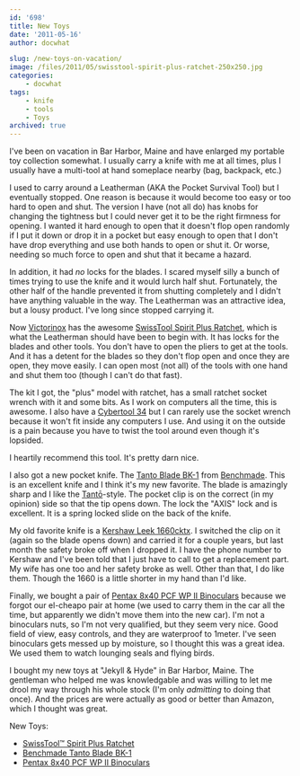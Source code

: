 ```yaml
---
id: '698'
title: New Toys
date: '2011-05-16'
author: docwhat

slug: /new-toys-on-vacation/
image: /files/2011/05/swisstool-spirit-plus-ratchet-250x250.jpg
categories:
    - docwhat
tags:
    - knife
    - tools
    - Toys
archived: true
---
```


I've been on vacation in Bar Harbor, Maine and have enlarged my portable toy
collection somewhat. I usually carry a knife with me at all times, plus I
usually have a multi-tool at hand someplace nearby (bag, backpack, etc.)

I used to carry around a Leatherman (AKA the Pocket Survival Tool) but I
eventually stopped. One reason is because it would become too easy or too hard
to open and shut. The version I have (not all do) has knobs for changing the
tightness but I could never get it to be the right firmness for opening. I
wanted it hard enough to open that it doesn't flop open randomly if I put it
down or drop it in a pocket but easy enough to open that I don't have drop
everything and use both hands to open or shut it. Or worse, needing so much
force to open and shut that it became a hazard.

In addition, it had <em>no</em> locks for the blades. I scared myself silly a
bunch of times trying to use the knife and it would lurch half shut.
Fortunately, the other half of the handle prevented it from shutting
completely and I didn't have anything valuable in the way. The Leatherman was
an attractive idea, but a lousy product. I've long since stopped carrying it.

<!-- more -->

Now <a href="http://www.swissarmy.com/">Victorinox</a> has the awesome
<a href="http://www.amazon.com/gp/product/B000FNIL8K/ref=as_li_ss_tl?ie=UTF8&tag=thedocwha-20&linkCode=as2&camp=217145&creative=399349&creativeASIN=B000FNIL8K">SwissTool
Spirit Plus Ratchet</a>, which is what the Leatherman should have been to
begin with. It has locks for the blades and other tools. You don't have to
open the pliers to get at the tools. And it has a detent for the blades so
they don't flop open and once they are open, they move easily. I can open most
(not all) of the tools with one hand and shut them too (though I can't do that
fast).

The kit I got, the "plus" model with ratchet, has a small ratchet socket
wrench with it and some bits. As I work on computers all the time, this is
awesome. I also have a
<a href="http://www.amazon.com/gp/product/B004OZJ42W/ref=as_li_ss_tl?ie=UTF8&tag=thedocwha-20&linkCode=as2&camp=217145&creative=399349&creativeASIN=B004OZJ42W">Cybertool
34</a> but I can rarely use the socket wrench because it won't fit inside any
computers I use. And using it on the outside is a pain because you have to
twist the tool around even though it's lopsided.

I heartily recommend this tool. It's pretty darn nice.

I also got a new pocket knife. The
<a href="http://www.amazon.com/gp/product/B004OZJ42W/ref=as_li_ss_tl?ie=UTF8&tag=thedocwha-20&linkCode=as2&camp=217145&creative=399349&creativeASIN=B004OZJ42W">Tanto
Blade BK-1</a> from <a href="http://www.benchmade.com/">Benchmade</a>. This is
an excellent knife and I think it's my new favorite. The blade is amazingly
sharp and I like the
<a href="http://en.wikipedia.org/wiki/Tant%C5%8D">Tantō</a>-style. The pocket
clip is on the correct (in my opinion) side so that the tip opens down. The
lock the "AXIS" lock and is excellent. It is a spring locked slide on the back
of the knife.

My old favorite knife is a
<a href="http://www.amazon.com/gp/product/B001EHIY6U/ref=as_li_ss_tl?ie=UTF8&tag=thedocwha-20&linkCode=as2&camp=217145&creative=399349&creativeASIN=B001EHIY6U">Kershaw
Leek 1660cktx</a>. I switched the clip on it (again so the blade opens down)
and carried it for a couple years, but last month the safety broke off when I
dropped it. I have the phone number to Kershaw and I've been told that I just
have to call to get a replacement part. My wife has one too and her safety
broke as well. Other than that, I do like them. Though the 1660 is a little
shorter in my hand than I'd like.

Finally, we bought a pair of
<a href="http://www.amazon.com/gp/product/B00076QVPU/ref=as_li_ss_tl?ie=UTF8&tag=thedocwha-20&linkCode=as2&camp=217145&creative=399349&creativeASIN=B00076QVPU">Pentax
8x40 PCF WP II Binoculars</a> because we forgot our el-cheapo pair at home (we
used to carry them in the car all the time, but apparently we didn't move them
into the new car). I'm not a binoculars nuts, so I'm not very qualified, but
they seem very nice. Good field of view, easy controls, and they are
waterproof to 1meter. I've seen binoculars gets messed up by moisture, so I
thought this was a great idea. We used them to watch lounging seals and flying
birds.

I bought my new toys at "Jekyll & Hyde" in Bar Harbor, Maine. The gentleman
who helped me was knowledgable and was willing to let me drool my way through
his whole stock (I'm only <em>admitting</em> to doing that once). And the
prices are were actually as good or better than Amazon, which I thought was
great.

New Toys:

<ul>
    <li><a href="http://www.amazon.com/gp/product/B000FNIL8K/ref=as_li_ss_tl?ie=UTF8&tag=thedocwha-20&linkCode=as2&camp=217145&creative=399349&creativeASIN=B000FNIL8K">SwissTool™ Spirit Plus Ratchet</a></li>
    <li><a href="http://www.amazon.com/gp/product/B004OZJ42W/ref=as_li_ss_tl?ie=UTF8&tag=thedocwha-20&linkCode=as2&camp=217145&creative=399349&creativeASIN=B004OZJ42W">Benchmade Tanto Blade BK-1</a></li>
    <li><a href="http://www.amazon.com/gp/product/B00076QVPU/ref=as_li_ss_tl?ie=UTF8&tag=thedocwha-20&linkCode=as2&camp=217145&creative=399349&creativeASIN=B00076QVPU">Pentax 8x40 PCF WP II Binoculars</a></li>
</ul>
